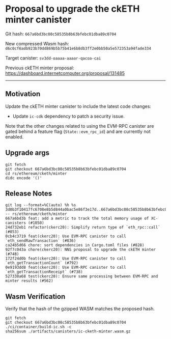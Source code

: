 # Proposal to upgrade the ckETH minter canister

Git hash: `667a6bd3bc08c58535b8b63bfebc01dba89c0704`

New compressed Wasm hash: `d6c0cf6adb923b70dd869b5b75b41e6b8db3ff2e0bb50a5e572353a94fade334`

Target canister: `sv3dd-oaaaa-aaaar-qacoa-cai`

Previous ckETH minter proposal: https://dashboard.internetcomputer.org/proposal/131485

---

## Motivation
Update the ckETH minter canister to include the latest code changes:
* Update `ic-cdk` dependency to patch a security issue.

Note that the other changes related to using the EVM-RPC canister are gated behind a feature flag (`State::evm_rpc_id`) and are currently not enabled.

## Upgrade args

```
git fetch
git checkout 667a6bd3bc08c58535b8b63bfebc01dba89c0704
cd rs/ethereum/cketh/minter
didc encode '()'
```

## Release Notes

```
git log --format=%C(auto) %h %s 3d0b3f10417fc6708e8b5d844a0bac5e86f3e17d..667a6bd3bc08c58535b8b63bfebc01dba89c0704 -- rs/ethereum/cketh/minter
667a6bd3b feat: add a metric to track the total memory usage of XC-canisters (#1050)
24d732eb1 refactor(ckerc20): Simplify return type of `eth_rpc::call`  (#853)
0cb4c3719 feat(ckerc20): Use EVM-RPC canister to call `eth_sendRawTransaction` (#836)
ca24b5d66 chore: sort dependencies in Cargo.toml files (#828)
92f7c043a chore(ckerc20): NNS proposal to upgrade the ckETH minter (#748)
172f24d0b feat(ckerc20): Use EVM-RPC canister to call `eth_getTransactionCount` (#792)
0e9193dd8 feat(ckerc20): Use EVM-RPC canister to call `eth_getTransactionReceipt` (#738)
527338a68 test(ckerc20): Ensure same processing between EVM-RPC and minter results (#562)
 ```

## Wasm Verification

Verify that the hash of the gzipped WASM matches the proposed hash.

```
git fetch
git checkout 667a6bd3bc08c58535b8b63bfebc01dba89c0704
./ci/container/build-ic.sh -c
sha256sum ./artifacts/canisters/ic-cketh-minter.wasm.gz
```

